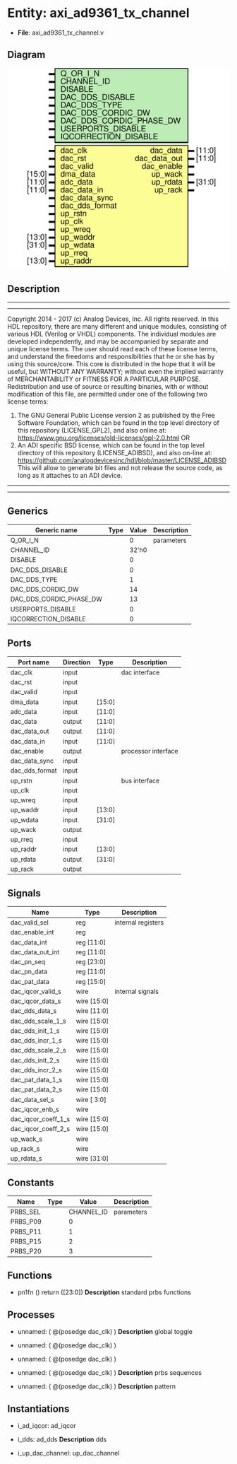 # Entity: axi_ad9361_tx_channel

- **File**: axi_ad9361_tx_channel.v
## Diagram

![Diagram](axi_ad9361_tx_channel.svg "Diagram")
## Description

***************************************************************************
 ***************************************************************************
 Copyright 2014 - 2017 (c) Analog Devices, Inc. All rights reserved.
 In this HDL repository, there are many different and unique modules, consisting
 of various HDL (Verilog or VHDL) components. The individual modules are
 developed independently, and may be accompanied by separate and unique license
 terms.
 The user should read each of these license terms, and understand the
 freedoms and responsibilities that he or she has by using this source/core.
 This core is distributed in the hope that it will be useful, but WITHOUT ANY
 WARRANTY; without even the implied warranty of MERCHANTABILITY or FITNESS FOR
 A PARTICULAR PURPOSE.
 Redistribution and use of source or resulting binaries, with or without modification
 of this file, are permitted under one of the following two license terms:
   1. The GNU General Public License version 2 as published by the
      Free Software Foundation, which can be found in the top level directory
      of this repository (LICENSE_GPL2), and also online at:
      <https://www.gnu.org/licenses/old-licenses/gpl-2.0.html>
 OR
   2. An ADI specific BSD license, which can be found in the top level directory
      of this repository (LICENSE_ADIBSD), and also on-line at:
      https://github.com/analogdevicesinc/hdl/blob/master/LICENSE_ADIBSD
      This will allow to generate bit files and not release the source code,
      as long as it attaches to an ADI device.
 ***************************************************************************
 ***************************************************************************
 
## Generics

| Generic name            | Type | Value | Description |
| ----------------------- | ---- | ----- | ----------- |
| Q_OR_I_N                |      | 0     | parameters  |
| CHANNEL_ID              |      | 32'h0 |             |
| DISABLE                 |      | 0     |             |
| DAC_DDS_DISABLE         |      | 0     |             |
| DAC_DDS_TYPE            |      | 1     |             |
| DAC_DDS_CORDIC_DW       |      | 14    |             |
| DAC_DDS_CORDIC_PHASE_DW |      | 13    |             |
| USERPORTS_DISABLE       |      | 0     |             |
| IQCORRECTION_DISABLE    |      | 0     |             |
## Ports

| Port name      | Direction | Type   | Description         |
| -------------- | --------- | ------ | ------------------- |
| dac_clk        | input     |        | dac interface       |
| dac_rst        | input     |        |                     |
| dac_valid      | input     |        |                     |
| dma_data       | input     | [15:0] |                     |
| adc_data       | input     | [11:0] |                     |
| dac_data       | output    | [11:0] |                     |
| dac_data_out   | output    | [11:0] |                     |
| dac_data_in    | input     | [11:0] |                     |
| dac_enable     | output    |        | processor interface |
| dac_data_sync  | input     |        |                     |
| dac_dds_format | input     |        |                     |
| up_rstn        | input     |        | bus interface       |
| up_clk         | input     |        |                     |
| up_wreq        | input     |        |                     |
| up_waddr       | input     | [13:0] |                     |
| up_wdata       | input     | [31:0] |                     |
| up_wack        | output    |        |                     |
| up_rreq        | input     |        |                     |
| up_raddr       | input     | [13:0] |                     |
| up_rdata       | output    | [31:0] |                     |
| up_rack        | output    |        |                     |
## Signals

| Name                | Type           | Description         |
| ------------------- | -------------- | ------------------- |
| dac_valid_sel       | reg            | internal registers  |
| dac_enable_int      | reg            |                     |
| dac_data_int        | reg     [11:0] |                     |
| dac_data_out_int    | reg     [11:0] |                     |
| dac_pn_seq          | reg     [23:0] |                     |
| dac_pn_data         | reg     [11:0] |                     |
| dac_pat_data        | reg     [15:0] |                     |
| dac_iqcor_valid_s   | wire           | internal signals    |
| dac_iqcor_data_s    | wire [15:0]    |                     |
| dac_dds_data_s      | wire [11:0]    |                     |
| dac_dds_scale_1_s   | wire [15:0]    |                     |
| dac_dds_init_1_s    | wire [15:0]    |                     |
| dac_dds_incr_1_s    | wire [15:0]    |                     |
| dac_dds_scale_2_s   | wire [15:0]    |                     |
| dac_dds_init_2_s    | wire [15:0]    |                     |
| dac_dds_incr_2_s    | wire [15:0]    |                     |
| dac_pat_data_1_s    | wire [15:0]    |                     |
| dac_pat_data_2_s    | wire [15:0]    |                     |
| dac_data_sel_s      | wire [ 3:0]    |                     |
| dac_iqcor_enb_s     | wire           |                     |
| dac_iqcor_coeff_1_s | wire [15:0]    |                     |
| dac_iqcor_coeff_2_s | wire [15:0]    |                     |
| up_wack_s           | wire           |                     |
| up_rack_s           | wire           |                     |
| up_rdata_s          | wire [31:0]    |                     |
## Constants

| Name     | Type | Value      | Description |
| -------- | ---- | ---------- | ----------- |
| PRBS_SEL |      | CHANNEL_ID | parameters  |
| PRBS_P09 |      | 0          |             |
| PRBS_P11 |      | 1          |             |
| PRBS_P15 |      | 2          |             |
| PRBS_P20 |      | 3          |             |
## Functions
- pn1fn <font id="function_arguments">()</font> <font id="function_return">return ([23:0])</font>
**Description**
standard prbs functions

## Processes
- unnamed: ( @(posedge dac_clk) )
**Description**
global toggle

- unnamed: ( @(posedge dac_clk) )
- unnamed: ( @(posedge dac_clk) )
- unnamed: ( @(posedge dac_clk) )
**Description**
prbs sequences

- unnamed: ( @(posedge dac_clk) )
**Description**
pattern

## Instantiations

- i_ad_iqcor: ad_iqcor
- i_dds: ad_dds
**Description**
dds

- i_up_dac_channel: up_dac_channel
